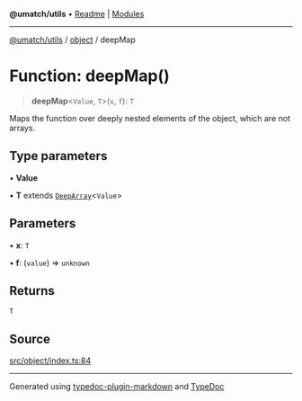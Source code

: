 **@umatch/utils** • [Readme](../../index.md) \| [Modules](../../modules.md)

***

[@umatch/utils](../../modules.md) / [object](../index.md) / deepMap

# Function: deepMap()

> **deepMap**\<`Value`, `T`\>(`x`, `f`): `T`

Maps the function over deeply nested elements of the object,
which are not arrays.

## Type parameters

• **Value**

• **T** extends [`DeepArray`](../../index/type-aliases/DeepArray.md)\<`Value`\>

## Parameters

• **x**: `T`

• **f**: (`value`) => `unknown`

## Returns

`T`

## Source

[src/object/index.ts:84](https://github.com/umatch-oficial/utils/blob/7369e19/src/object/index.ts#L84)

***

Generated using [typedoc-plugin-markdown](https://www.npmjs.com/package/typedoc-plugin-markdown) and [TypeDoc](https://typedoc.org/)
